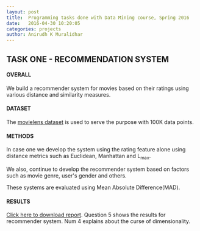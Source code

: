 ```yaml
---
layout: post
title:  Programming tasks done with Data Mining course, Spring 2016
date:   2016-04-30 10:20:05
categories: projects
author: Anirudh K Muralidhar
---
```


## TASK ONE - RECOMMENDATION SYSTEM

#### **OVERALL**

We build a recommender system for movies based on their ratings using various distance and similarity measures.

#### **DATASET**

The [movielens dataset](http://grouplens.org/datasets/movielens/) is used to serve the purpose with 100K data points.

#### **METHODS**

In case one we develop the system using the rating feature alone using distance metrics such as Euclidean, Manhattan and L<sub>max</sub>.

We also, continue to develop the recommender system based on factors such as movie genre, user's gender and others.

These systems are evaluated using Mean Absolute Difference(MAD).

#### **RESULTS**

[Click here to download report](https://github.com/anirudhkm/data-mining-course/blob/master/hw1/hw1.pdf). Question 5 shows the results for recommender system. Num 4 explains about the curse of dimensionality.





